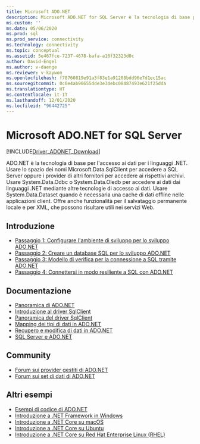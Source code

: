 ```yaml
---
title: Microsoft ADO.NET
description: Microsoft ADO.NET for SQL Server è la tecnologia di base per l'accesso ai dati per i linguaggi .NET. Usare lo spazio dei nomi Microsoft.Data.SqlClient per accedere a SQL Server.
ms.custom: ''
ms.date: 05/06/2020
ms.prod: sql
ms.prod_service: connectivity
ms.technology: connectivity
ms.topic: conceptual
ms.assetid: 5e467fce-7237-4678-bafa-a16f32323d0c
author: David-Engel
ms.author: v-daenge
ms.reviewer: v-kaywon
ms.openlocfilehash: f78760819e91a3f83e1a91208bdd96e7d1ec15ac
ms.sourcegitcommit: 0c0e4ab90655dde3e34ebc08487493e621f25dda
ms.translationtype: HT
ms.contentlocale: it-IT
ms.lasthandoff: 12/01/2020
ms.locfileid: "96442725"
---
```

# <a name="microsoft-adonet-for-sql-server"></a>Microsoft ADO.NET for SQL Server

[!INCLUDE[Driver_ADONET_Download](../../includes/driver_adonet_download.md)]

ADO.NET è la tecnologia di base per l'accesso ai dati per i linguaggi .NET. Usare lo spazio dei nomi Microsoft.Data.SqlClient per accedere a SQL Server oppure i provider di altri fornitori per accedere ai rispettivi archivi. Usare System.Data.Odbc o System.Data.Oledb per accedere ai dati dai linguaggi .NET mediante altre tecnologie di accesso ai dati. Usare System.Data.Dataset quando è necessaria una cache di dati offline nelle applicazioni client. Offre anche funzionalità per il salvataggio permanente locale e per XML, che possono risultare utili nei servizi Web.

## <a name="getting-started"></a>Introduzione
* [Passaggio 1: Configurare l'ambiente di sviluppo per lo sviluppo ADO.NET](step-1-configure-development-environment-ado-net-development.md)
* [Passaggio 2: Creare un database SQL per lo sviluppo ADO.NET](step-2-create-sql-database-ado-net-development.md)
* [Passaggio 3: Modello di verifica per la connessione a SQL tramite ADO.NET](step-3-connect-sql-ado-net.md)
* [Passaggio 4: Connettersi in modo resiliente a SQL con ADO.NET](step-4-connect-resiliently-sql-ado-net.md)

## <a name="documentation"></a>Documentazione
* [Panoramica di ADO.NET](/dotnet/framework/data/adonet/)
* [Introduzione al driver SqlClient](get-started-sqlclient-driver.md)
* [Panoramica del driver SqlClient](overview-sqlclient-driver.md)
* [Mapping dei tipi di dati in ADO.NET](data-type-mappings-ado-net.md)
* [Recupero e modifica di dati in ADO.NET](retrieving-modifying-data.md)
* [SQL Server e ADO.NET](./sql/index.md)

## <a name="community"></a>Community
* [Forum sui provider gestiti di ADO.NET](https://social.msdn.microsoft.com/Forums/home?forum=adodotnetdataproviders)
* [Forum sui set di dati di ADO.NET](https://social.msdn.microsoft.com/Forums/home?forum=adodotnetdataset)

## <a name="more-samples"></a>Altri esempi
* [Esempi di codice di ADO.NET](/dotnet/framework/data/adonet/ado-net-code-examples)
* [Introduzione a .NET Framework in Windows](https://www.microsoft.com/sql-server/developer-get-started/csharp/win/)
* [Introduzione a .NET Core su macOS](https://www.microsoft.com/sql-server/developer-get-started/csharp/macos/)
* [Introduzione a .NET Core su Ubuntu](https://www.microsoft.com/sql-server/developer-get-started/csharp/ubuntu/)
* [Introduzione a .NET Core su Red Hat Enterprise Linux (RHEL)](https://www.microsoft.com/sql-server/developer-get-started/csharp/rhel/)

